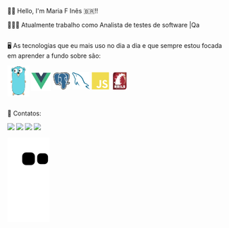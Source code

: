 
 ✌🏻 Hello, I'm Maria F Inês 🇧🇷!!


 👩🏻‍💻 Atualmente trabalho como Analista de testes de software |Qa 
##
🖥️ As tecnologias que eu mais uso no dia a dia e que sempre estou focada em aprender a fundo sobre são:

<div style="display: inline_block">
  <img align="center" alt="Go" height="70" width="50" src="https://raw.githubusercontent.com/devicons/devicon/master/icons/go/go-original.svg">
  <img align="center" alt="Vuejs" height="45" width="45" src="https://raw.githubusercontent.com/devicons/devicon/master/icons/vuejs/vuejs-original.svg">
 <img align="center" alt="PSQL" height="40" width="40" src="https://raw.githubusercontent.com/devicons/devicon/master/icons/postgresql/postgresql-original.svg">
 <img align="center" alt="MySQL" height="40" width="40" src="https://raw.githubusercontent.com/devicons/devicon/master/icons/mysql/mysql-original.svg">
 <img align="center" alt="Js" height="40" width="40" src="https://raw.githubusercontent.com/devicons/devicon/master/icons/javascript/javascript-plain.svg">
<img align="center" alt="Rails" height="40" width="40" src="https://raw.githubusercontent.com/devicons/devicon/master/icons/rails/rails-original-wordmark.svg">
  <br>
</div>

##


##

📲 Contatos:

<div> 
  <a href="https://instagram.com/mariafariasines?igshid=YTY2NzY3YTc=" target="_blank"><img src="https://img.shields.io/badge/-Instagram-%23E4405F?style=for-the-badge&logo=instagram&logoColor=white" target="_blank"></a> 
<a href = "imariaines37@gmail.com"><img src="https://img.shields.io/badge/-Gmail-%23333?style=for-the-badge&logo=gmail&logoColor=white" target="_blank"></a>
  <a href="https://www.linkedin.com/in/maria-farias-in%C3%AAs-585996222" target="_blank"><img src="https://img.shields.io/badge/-LinkedIn-%230077B5?style=for-the-badge&logo=linkedin&logoColor=white" target="_blank"></a> 
<a href="https://mariafariasines.medium.com/" target="_blank"><img src="https://img.shields.io/badge/Medium-12100E?style=for-the-badge&logo=medium&logoColor=white" target="_blank"></a> 


![snake gif](https://github.com/Formandodev/Formandodev/blob/output/github-contribution-grid-snake.svg)
